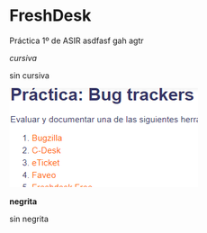 # FreshDesk
Práctica 1º de ASIR
asdfasf gah agtr 

*cursiva*

sin cursiva

![imagen](/capturas/1.png)

**negrita**

sin negrita
